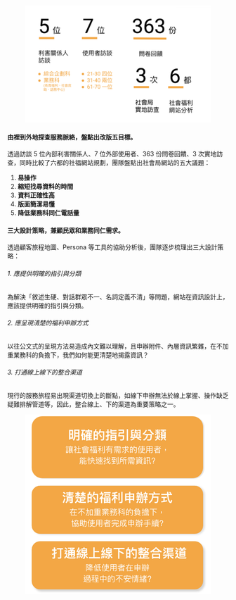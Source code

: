<figure style="--pos-start: 1; --pos-end: 2; --pos-mob-s: 1; --pos-mob-e: 2;"><img src="/projects/taichung_society/contentresearch_now.jpg"></figure>

<div class="content" style="--pos-start: 2; --pos-end: 4; --pos-mob-s: 2; --pos-mob-e: 3;">

#### **由裡到外地探查服務脈絡，盤點出改版五目標。**

透過訪談 5 位內部利害關係⼈、7 位外部使用者、363 份問卷回饋、3 次實地訪查，同時比較了六都的社福網站規劃，團隊盤點出社會局網站的五大議題：

1. **易操作**
2. **縮短找尋資料的時間**
3. **資料正確性高**
4. **版面簡潔易懂**
5. **降低業務科同仁電話量**

</div>

<div class="content" style="--pos-start: 1; --pos-end: 3; --pos-mob-s: 4; --pos-mob-e: 5;">

#### 三大設計策略，兼顧民眾和業務同仁需求。

透過顧客旅程地圖、Persona 等工具的協助分析後，團隊逐步梳理出三大設計策略：

###### 1. 應提供明確的指引與分類
為解決「敘述生硬、對話群眾不一、名詞定義不清」等問題，網站在資訊設計上，應該提供明確的指引與分類。

###### 2. 應呈現清楚的福利申辦方式
以往公文式的呈現方法易造成內文難以理解，且申辦附件、內層資訊繁雜，在不加重業務科的負擔下，我們如何能更清楚地揭露資訊？

###### 3. 打通線上線下的整合渠道
現行的服務旅程易出現渠道切換上的斷點，如線下申辦無法於線上掌握、操作缺乏疑難排解管道等，因此，整合線上、下的渠道為重要策略之一。

</div>

<figure style="--pos-start: 3; --pos-end: 4; --pos-mob-s: 3; --pos-mob-e: 4;"><img src="/projects/taichung_society/contentresearch_solutions.jpg"></figure>
